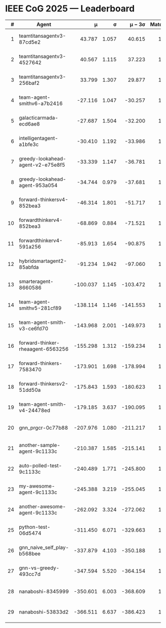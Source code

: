 # IEEE CoG 2025 — Leaderboard

| # | Agent | μ | σ | μ − 3σ | Matches | Updated |
|---:|---|---:|---:|---:|---:|---|
| 1 | teamtitansagentv3-87cd5e2 | 43.787 | 1.057 | 40.615 | 1452 | 2025-08-17 23:05 |
| 2 | teamtitansagentv3-4527642 | 40.567 | 1.115 | 37.223 | 1500 | 2025-08-17 23:05 |
| 3 | teamtitansagentv3-256baf2 | 33.799 | 1.307 | 29.877 | 1552 | 2025-08-17 23:05 |
| 4 | team-agent-smithv6-a7b2416 | -27.116 | 1.047 | -30.257 | 1260 | 2025-08-17 23:05 |
| 5 | galacticarmada-ecd6ae8 | -27.687 | 1.504 | -32.200 | 1640 | 2025-08-17 23:05 |
| 6 | intelligentagent-a1bfe3c | -30.410 | 1.192 | -33.986 | 1203 | 2025-08-17 23:05 |
| 7 | greedy-lookahead-agent-v2-e75e8f5 | -33.339 | 1.147 | -36.781 | 1660 | 2025-08-17 23:05 |
| 8 | greedy-lookahead-agent-953a054 | -34.744 | 0.979 | -37.681 | 1360 | 2025-08-17 23:05 |
| 9 | forward-thinkersv4-852bea3 | -46.314 | 1.801 | -51.717 | 1121 | 2025-08-17 23:05 |
| 10 | forwardthinkerv4-852bea3 | -68.869 | 0.884 | -71.521 | 1114 | 2025-08-17 23:05 |
| 11 | forwardthinkerv4-591a256 | -85.913 | 1.654 | -90.875 | 1315 | 2025-08-17 23:05 |
| 12 | hybridsmartagent2-85abfda | -91.234 | 1.942 | -97.060 | 1440 | 2025-08-17 23:05 |
| 13 | smarteragent-8660586 | -100.037 | 1.145 | -103.472 | 1253 | 2025-08-17 23:05 |
| 14 | team-agent-smithv5-281cf89 | -138.114 | 1.146 | -141.553 | 1440 | 2025-08-17 23:05 |
| 15 | team-agent-smith-v3-ce6fd70 | -143.968 | 2.001 | -149.973 | 1620 | 2025-08-17 23:05 |
| 16 | forward-thinker-rheaagent-6563256 | -155.298 | 1.312 | -159.234 | 1376 | 2025-08-17 23:05 |
| 17 | forward-thinkers-7583470 | -173.901 | 1.698 | -178.994 | 1100 | 2025-08-17 23:05 |
| 18 | forward-thinkersv2-51dd50a | -175.843 | 1.593 | -180.623 | 1396 | 2025-08-17 23:05 |
| 19 | team-agent-smith-v4-24478ed | -179.185 | 3.637 | -190.095 | 1420 | 2025-08-17 23:05 |
| 20 | gnn_prgcr-0c77b88 | -207.976 | 1.080 | -211.217 | 1340 | 2025-08-17 23:05 |
| 21 | another-sample-agent-9c1133c | -210.387 | 1.585 | -215.141 | 1360 | 2025-08-17 23:05 |
| 22 | auto-polled-test-9c1133c | -240.489 | 1.771 | -245.800 | 1180 | 2025-08-17 23:05 |
| 23 | my-awesome-agent-9c1133c | -245.388 | 3.219 | -255.045 | 1860 | 2025-08-17 23:05 |
| 24 | another-awesome-agent-9c1133c | -262.092 | 3.324 | -272.062 | 1360 | 2025-08-17 23:05 |
| 25 | python-test-06d5474 | -311.450 | 6.071 | -329.663 | 1140 | 2025-08-17 23:05 |
| 26 | gnn_naive_self_play-b568bee | -337.879 | 4.103 | -350.188 | 1320 | 2025-08-17 23:05 |
| 27 | gnn-vs-greedy-493cc7d | -347.594 | 5.520 | -364.154 | 1280 | 2025-08-17 23:05 |
| 28 | nanaboshi-8345999 | -350.601 | 6.003 | -368.609 | 1440 | 2025-08-17 23:05 |
| 29 | nanaboshi-53833d2 | -366.511 | 6.637 | -386.423 | 1200 | 2025-08-17 23:05 |
